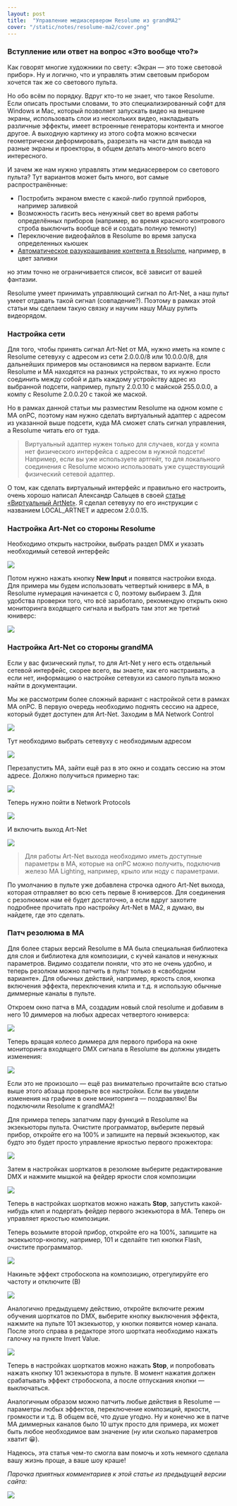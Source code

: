 ```yaml
---
layout: post
title:  "Управление медиасервером Resolume из grandMA2"
cover: "/static/notes/resolume-ma2/cover.png"
---
```

### Вступление или ответ на вопрос «Это вообще что?»

Как говорят многие художники по свету: «Экран — это тоже световой прибор». Ну и логично, что и управлять этим световым прибором хочется так же со светового пульта.

Но обо всём по порядку. Вдруг кто-то не знает, что такое Resolume. Если описать простыми словами, то это специализированный софт для Windows и Mac, который позволяет запускать видео на внешние экраны, использовать слои из нескольких видео, накладывать различные эффекты, имеет встроенные генераторы контента и многое другое. А выходную картинку из этого софта можно всячески геометрически деформировать, разрезать на части для вывода на разные экраны и проекторы, в общем делать много-много всего интересного.

И зачем же нам нужно управлять этим медиасервером со светового пульта? Тут вариантов может быть много, вот самые распространённые:

- Постробить экраном вместе с какой-либо группой приборов, например заливкой
- Возможность гасить весь ненужный свет во время работы определённых приборов (например, во время красного контрового строба выключить вообще всё и создать полную темноту)
- Переключение видеофайлов в Resolume во время запуска определенных кьюшек
- [Автоматическое разукрашивание контента в Resolume](/light/resolume-color/), например, в цвет заливки

но этим точно не ограничивается список, всё зависит от вашей фантазии.

Resolume умеет принимать управляющий сигнал по Art-Net, а наш пульт умеет отдавать такой сигнал (совпадение?). Поэтому в рамках этой статьи мы сделаем такую связку и научим нашу МАшу рулить видеорядом.

### Настройка сети

Для того, чтобы принять сигнал Art-Net от MA, нужно иметь на компе с Resolume сетевуху с адресом из сети 2.0.0.0/8 или 10.0.0.0/8, для дальнейших примеров мы остановимся на первом варианте. Если Resolume и MA находятся на разных устройствах, то их нужно просто соединить между собой и дать каждому устройству адрес из выбранной подсети, например, пульту 2.0.0.10 с майской 255.0.0.0, а компу с Resolume 2.0.0.20 с такой же маской.

Но в рамках данной статьи мы разместим Resolume на одном компе с MA onPC, поэтому нам нужно сделать виртуальный адаптер с адресом из указанной выше подсети, куда MA сможет слать сигнал управления, а Resolume читать его от туда.

> Виртуальный адаптер нужен только для случаев, когда у компа нет физического интерфейса с адресом в нужной подсети! Например, если вы уже используете артгейт, то для локального соединения с Resolume можно использовать уже существующий физический сетевой адаптер.

О том, как сделать виртуальный интерфейс и правильно его настроить, очень хорошо написал Александр Сальцев в своей [статье «Виртуальный ArtNet»](https://alexsaltsev.ru/2020/02/%d0%b2%d0%b8%d1%80%d1%82%d1%83%d0%b0%d0%bb%d1%8c%d0%bd%d1%8b%d0%b9-artnet/). Я сделал сетевуху по его инструкции с названием LOCAL_ARTNET и адресом 2.0.0.15.

### Настройка Art-Net со стороны Resolume

Необходимо открыть настройки, выбрать раздел DMX и указать необходимый сетевой интерфейс

![](/static/notes/resolume-ma2/image-5.png)

Потом нужно нажать кнопку **New Input** и появятся настройки входа. Для примера мы будем использовать четвертый юниверс в MA, в Resolume нумерация начинается с 0, поэтому выбираем 3. Для удобства проверки того, что всё заработало, рекомендую открыть окно мониторинга входящего сигнала и выбрать там этот же третий юниверс:

![](/static/notes/resolume-ma2/image-6.png)

### Настройка Art-Net со стороны grandMA

Если у вас физический пульт, то для Art-Net у него есть отдельный сетевой интерфейс, скорее всего, вы знаете, как его настраивать, а если нет, информацию о настройке сетевухи из самого пульта можно найти в документации.

Мы же рассмотрим более сложный вариант с настройкой сети в рамках MA onPC. В первую очередь необходимо поднять сессию на адресе, который будет доступен для Art-Net. Заходим в MA Network Control

![](/static/notes/resolume-ma2/image.png)

Тут необходимо выбрать сетевуху с необходимым адресом

![](/static/notes/resolume-ma2/image-1.png)

Перезапустить MA, зайти ещё раз в это окно и создать сессию на этом адресе. Должно получиться примерно так:

![](/static/notes/resolume-ma2/image-2.png)

Теперь нужно пойти в Network Protocols

![](/static/notes/resolume-ma2/image-3.png)

И включить выход Art-Net

![](/static/notes/resolume-ma2/image-4.png)

> Для работы Art-Net выхода необходимо иметь доступные параметры в MA, которые на onPC можно получить, подключив железо MA Lighting, например, крыло или ноду с параметрами.

По умолчанию в пульте уже добавлена строчка одного Art-Net выхода, которая отправляет во всю сеть первые 8 юниверсов. Для соединения с резолюмом нам её будет достаточно, а если вдруг захотите подробнее прочитать про настройку Art-Net в MA2, я думаю, вы найдете, где это сделать.

### Патч резолюма в МА

Для более старых версий Resolume в МА была специальная библиотека для слоя и библиотека для композиции, с кучей каналов и ненужных параметров. Видимо создатели поняли, что это не очень удобно, и теперь резолюм можно патчить в пульт только в «свободном варианте».
Для обычных действий, например, яркость слоя, кнопка включения эффекта, переключения клипа и т.д. я использую обычные диммерные каналы в пульте.

Откроем окно патча в МА, создадим новый слой resolume и добавим в него 10 диммеров на любых адресах четвертого юниверса:

![](/static/notes/resolume-ma2/image-8.png)

Теперь вращая колесо диммера для первого прибора на окне мониторинга входящего DMX сигнала в Resolume вы должны увидеть изменения:

![](/static/notes/resolume-ma2/image-9.png)

Если это не произошло — ещё раз внимательно прочитайте всю статью выше этого абзаца проверьте все настройки. Если вы увидели изменения на графике в окне мониторинга — поздравляю! Вы подключили Resolume к grandMA2!

Для примера теперь запатчим пару функций в Resolume на экзекьюторы пульта. Очистите программатор, выберите первый прибор, откройте его на 100% и запишите на первый экзекьютор, как будто это будет просто управление яркостью первого прожектора:

![](/static/notes/resolume-ma2/image-10.png)

Затем в настройках шорткатов в резолюме выберите редактирование DMX и нажмите мышкой на фейдер яркости слоя композиции

![](/static/notes/resolume-ma2/image-11.png)

Теперь в настройках шорткатов можно нажать **Stop**, запустить какой-нибудь клип и подергать фейдер первого экзекьютора в МА. Теперь он управляет яркостью композиции.

Теперь возьмите второй прибор, откройте его на 100%, запишите на экзекьютор-кнопку, например, 101 и сделайте тип кнопки Flash, очистите программатор.

![](/static/notes/resolume-ma2/image-13.png)

Накиньте эффект стробоскопа на композицию, отрегулируйте его частоту и отключите (В)

![](/static/notes/resolume-ma2/image-14.png)

Аналогично предыдущему действию, откройте включите режим обучения шорткатов по DMX, выберите кнопку выключения эффекта, нажмите на пульте 101 экзекьютор, у кнопки появится номер канала. После этого справа в редакторе этого шортката необходимо нажать галочку на пункте Invert Value.

![](/static/notes/resolume-ma2/image-15.png)

Теперь в настройках шорткатов можно нажать **Stop**, и попробовать нажать кнопку 101 экзекьютора в пульте. В момент нажатия должен срабатывать эффект стробоскопа, а после отпускания кнопки — выключаться.

Аналогичным образом можно патчить любые действия в Resolume — параметры любых эффектов, переключение композиций, яркости, громкости и т.д. В общем всё, что душе угодно.
Ну и конечно же в патче МА диммерных каналов было 10 штук просто для примера, их может быть любое необходимое вам значение (ну или сколько параметров хватит 😀).

Надеюсь, эта статья чем-то смогла вам помочь и хоть немного сделала вашу жизнь проще, а ваше шоу краше!

*Парочка приятных комментариев к этой статье из предыдущей версии сайта:*

![](/static/notes/resolume-ma2/comments.png)